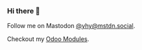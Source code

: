 ### Hi there 👋

Follow me on Mastodon <a href="https://mstdn.social/@yhy" target="_blank" rel="me">@yhy@mstdn.social</a>.

Checkout my [Odoo Modules](https://github.com/stars/yahyaanwar/lists/odoo-modules).

<!--
**yahyaanwar/yahyaanwar** is a ✨ _special_ ✨ repository because its `README.md` (this file) appears on your GitHub profile.

Here are some ideas to get you started:

- 🔭 I’m currently working on ...
- 🌱 I’m currently learning ...
- 👯 I’m looking to collaborate on ...
- 🤔 I’m looking for help with ...
- 💬 Ask me about ...
- 📫 How to reach me: ...
- 😄 Pronouns: ...
- ⚡ Fun fact: ...
-->
